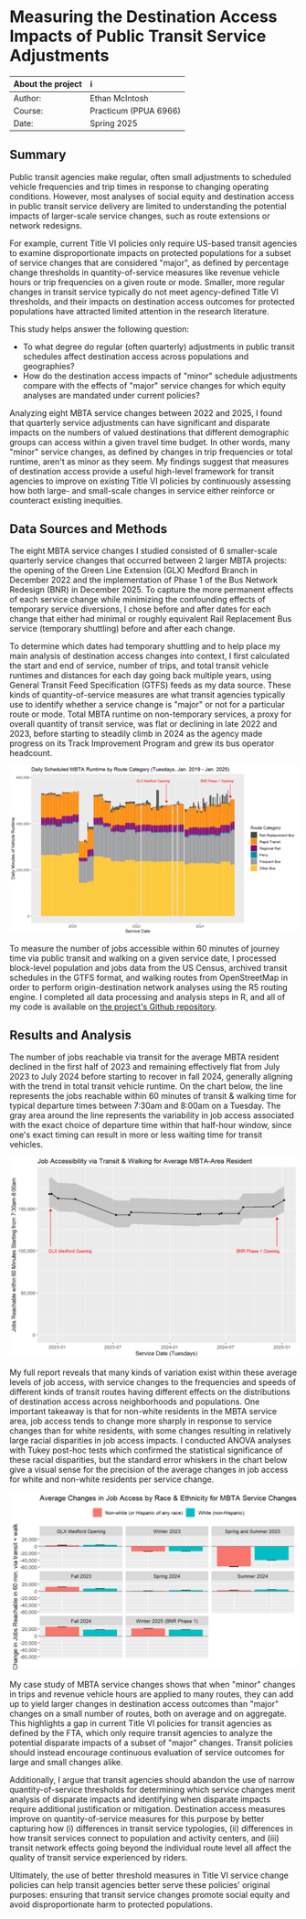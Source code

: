 # Measuring the Destination Access Impacts of Public Transit Service Adjustments

| About the project | :information_source: |
| :----- | :------ |
| Author: | Ethan McIntosh |
| Course: | Practicum (PPUA 6966) |
| Date: | Spring 2025 |

## Summary

Public transit agencies make regular, often small adjustments to scheduled vehicle frequencies and trip times in response to changing operating conditions. However, most analyses of social equity and destination access in public transit service delivery are limited to understanding the potential impacts of larger-scale service changes, such as route extensions or network redesigns. 

For example, current Title VI policies only require US-based transit agencies to examine disproportionate impacts on protected populations for a subset of service changes that are considered "major", as defined by percentage change thresholds in quantity-of-service measures like revenue vehicle hours or trip frequencies on a given route or mode. Smaller, more regular changes in transit service typically do not meet agency-defined Title VI thresholds, and their impacts on destination access outcomes for protected populations have attracted limited attention in the research literature.

This study helps answer the following question:
* To what degree do regular (often quarterly) adjustments in public transit schedules affect destination access across populations and geographies?
* How do the destination access impacts of "minor" schedule adjustments compare with the effects of "major" service changes for which equity analyses are mandated under current policies? 

Analyzing eight MBTA service changes between 2022 and 2025, I found that quarterly service adjustments can have significant and disparate impacts on the numbers of valued destinations that different demographic groups can access within a given travel time budget. In other words, many "minor" service changes, as defined by changes in trip frequencies or total runtime, aren't as minor as they seem. My findings suggest that measures of destination access provide a useful high-level framework for transit agencies to improve on existing Title VI policies by continuously assessing how both large- and small-scale changes in service either reinforce or counteract existing inequities.

## Data Sources and Methods

The eight MBTA service changes I studied consisted of 6 smaller-scale quarterly service changes that occurred between 2 larger MBTA projects: the opening of the Green Line Extension (GLX) Medford Branch in December 2022 and the implementation of Phase 1 of the Bus Network Redesign (BNR) in December 2025. To capture the more permanent effects of each service change while minimizing the confounding effects of temporary service diversions, I chose before and after dates for each change that either had minimal or roughly equivalent Rail Replacement Bus service (temporary shuttling) before and after each change.

To determine which dates had temporary shuttling and to help place my main analysis of destination access changes into context, I first calculated the start and end of service, number of trips, and total transit vehicle runtimes and distances for each day going back multiple years, using General Transit Feed Specification (GTFS) feeds as my data source. These kinds of quantity-of-service measures are what transit agencies typically use to identify whether a service change is "major" or not for a particular route or mode. Total MBTA runtime on non-temporary services, a proxy for overall quantity of transit service, was flat or declining in late 2022 and 2023, before starting to steadily climb in 2024 as the agency made progress on its Track Improvement Program and grew its bus operator headcount.

![Chart of Daily Scheduled MBTA Vehicle Runtime by Route Category (Tuesdays, January 2019 to January 2025)](docs/assets/img/practicum_runtime_chart.png)

To measure the number of jobs accessible within 60 minutes of journey time via public transit and walking on a given service date, I processed block-level population and jobs data from the US Census, archived transit schedules in the GTFS format, and walking routes from OpenStreetMap in order to perform origin-destination network analyses using the R5 routing engine. I completed all data processing and analysis steps in R, and all of my code is  available on [the project's Github repository](https://github.com/mciethan/transit-destination-access).

## Results and Analysis

The number of jobs reachable via transit for the average MBTA resident declined in the first half of 2023 and remaining effectively flat from July 2023 to July 2024 before starting to recover in fall 2024, generally aligning with the trend in total transit vehicle runtime. On the chart below, the line represents the jobs reachable within 60 minutes of transit & walking time for typical departure times between 7:30am and 8:00am on a Tuesday. The gray area around the line represents the variability in job access associated with the exact choice of departure time within that half-hour window, since one's exact timing can result in more or less waiting time for transit vehicles.

![](docs/assets/img/practicum_avg_chart.png)

My full report reveals that many kinds of variation exist within these average levels of job access, with service changes to the frequencies and speeds of different kinds of transit routes having different effects on the distributions of destination access across neighborhoods and populations. One important takeaway is that for non-white residents in the MBTA service area, job access tends to change more sharply in response to service changes than for white residents, with some changes resulting in relatively large racial disparities in job access impacts. I conducted ANOVA analyses with Tukey post-hoc tests which confirmed the statistical significance of these racial disparities, but the standard error whiskers in the chart below give a visual sense for the precision of the average changes in job access for white and non-white residents per service change. 

![Chart of Average Changes in Job Access by Race & Ethnicity for MBTA Service Changes](docs/assets/img/practicum_chg_raceethn_errorbars.png)

My case study of MBTA service changes shows that when "minor" changes in trips and revenue vehicle hours are applied to many routes, they can add up to yield larger changes in destination access outcomes than "major" changes on a small number of routes, both on average and on aggregate. This highlights a gap in current Title VI policies for transit agencies as defined by the FTA, which only require transit agencies to analyze the potential disparate impacts of a subset of "major" changes. Transit policies should instead encourage continuous evaluation of service outcomes for large and small changes alike.

Additionally, I argue that transit agencies should abandon the use of narrow quantity-of-service thresholds for determining which service changes merit analysis of disparate impacts and identifying when disparate impacts require additional justification or mitigation. Destination access measures improve on quantity-of-service measures for this purpose by better capturing how (i) differences in transit service typologies, (ii) differences in how transit services connect to population and activity centers, and (iii) transit network effects going beyond the individual route level all affect the quality of transit service experienced by riders.

Ultimately, the use of better threshold measures in Title VI service change policies can help transit agencies better serve these policies' original purposes: ensuring that transit service changes promote social equity and avoid disproportionate harm to protected populations.